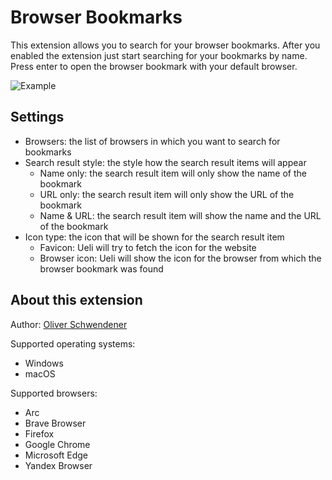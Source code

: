 # Browser Bookmarks

This extension allows you to search for your browser bookmarks. After you enabled the extension just start searching for your bookmarks by name. Press enter to open the browser bookmark with your default browser.

![Example](example.png)

## Settings

- Browsers: the list of browsers in which you want to search for bookmarks
- Search result style: the style how the search result items will appear
    - Name only: the search result item will only show the name of the bookmark
    - URL only: the search result item will only show the URL of the bookmark
    - Name & URL: the search result item will show the name and the URL of the bookmark
- Icon type: the icon that will be shown for the search result item
    - Favicon: Ueli will try to fetch the icon for the website
    - Browser icon: Ueli will show the icon for the browser from which the browser bookmark was found

## About this extension

Author: [Oliver Schwendener](https://github.com/oliverschwendener)

Supported operating systems:

- Windows
- macOS

Supported browsers:

- Arc
- Brave Browser
- Firefox
- Google Chrome
- Microsoft Edge
- Yandex Browser
